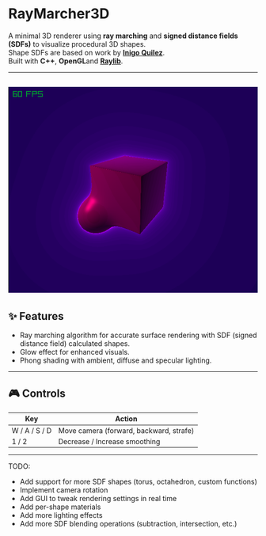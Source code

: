 # RayMarcher3D

A minimal 3D renderer using **ray marching** and **signed distance fields (SDFs)** to visualize procedural 3D shapes.  
Shape SDFs are based on work by [**Inigo Quilez**](https://iquilezles.org/).  
Built with **C++**, **OpenGL**and [**Raylib**](https://www.raylib.com/).

---
![demo](./media/img.png)
---

## ✨ Features

- Ray marching algorithm for accurate surface rendering with SDF (signed distance field) calculated shapes.
- Glow effect for enhanced visuals.
- Phong shading with ambient, diffuse and specular lighting.

---

## 🎮 Controls

| Key      | Action                              |
|----------|-------------------------------------|
| W / A / S / D | Move camera (forward, backward, strafe) |
| 1 / 2    | Decrease / Increase smoothing       |

---

TODO:
- Add support for more SDF shapes (torus, octahedron, custom functions)
- Implement camera rotation
- Add GUI to tweak rendering settings in real time
- Add per-shape materials
- Add more lighting effects
- Add more SDF blending operations (subtraction, intersection, etc.)

